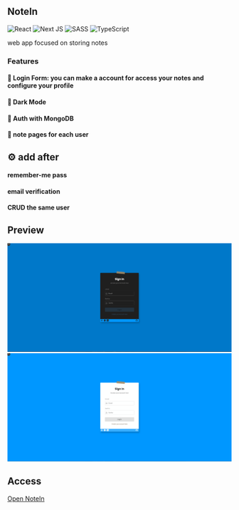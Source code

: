 ## NoteIn
![React](https://img.shields.io/badge/react-%2320232a.svg?style=for-the-badge&logo=react&logoColor=%2361DAFB)
![Next JS](https://img.shields.io/badge/Next-black?style=for-the-badge&logo=next.js&logoColor=white)
![SASS](https://img.shields.io/badge/SASS-hotpink.svg?style=for-the-badge&logo=SASS&logoColor=white)
![TypeScript](https://img.shields.io/badge/typescript-%23007ACC.svg?style=for-the-badge&logo=typescript&logoColor=white)

web app focused on storing notes

### Features

#### 📃 Login Form: you can make a account for access your notes and configure your profile 
#### 🌚 Dark Mode
#### 📃 Auth with MongoDB
#### 📃 note pages for each user

## ⚙️ add after

#### remember-me pass
#### email verification
#### CRUD the same user 

## Preview

<img src="darkpreview.png">
<img src="lightpreview.png">

## Access

[Open NoteIn](https://notein.vercel.app/)
